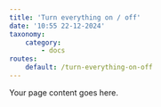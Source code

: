```yaml
---
title: 'Turn everything on / off'
date: '10:55 22-12-2024'
taxonomy:
    category:
        - docs
routes:
    default: /turn-everything-on-off
---
```


Your page content goes here.